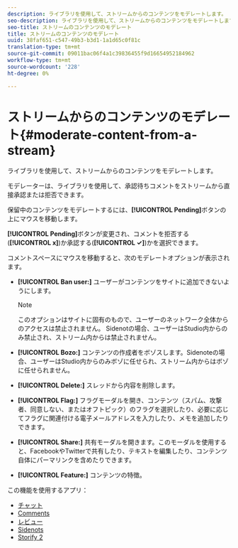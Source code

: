 ```yaml
---
description: ライブラリを使用して、ストリームからのコンテンツをモデレートします。
seo-description: ライブラリを使用して、ストリームからのコンテンツをモデレートします。
seo-title: ストリームのコンテンツのモデレート
title: ストリームのコンテンツのモデレート
uuid: 38faf651-c547-49b3-b3d1-1a1d65c0f81c
translation-type: tm+mt
source-git-commit: 09011bac06f4a1c39836455f9d16654952184962
workflow-type: tm+mt
source-wordcount: '228'
ht-degree: 0%

---
```



# ストリームからのコンテンツのモデレート{#moderate-content-from-a-stream}

ライブラリを使用して、ストリームからのコンテンツをモデレートします。

モデレーターは、ライブラリを使用して、承認待ちコメントをストリームから直接承認または拒否できます。

保留中のコンテンツをモデレートするには、**[!UICONTROL Pending]**&#x200B;ボタンの上にマウスを移動します。

**[!UICONTROL Pending]**&#x200B;ボタンが変更され、コメントを拒否する(**[!UICONTROL x]**)か承認する(**[!UICONTROL ✓]**)かを選択できます。

コメントスペースにマウスを移動すると、次のモデレートオプションが表示されます。

* **[!UICONTROL Ban user:]** ユーザーがコンテンツをサイトに追加できないようにします。

   >[!NOTE]
   >
   >このオプションはサイトに固有のもので、ユーザーのネットワーク全体からのアクセスは禁止されません。 Sidenotの場合、ユーザーはStudio内からのみ禁止され、ストリーム内からは禁止されません。

* **[!UICONTROL Bozo:]** コンテンツの作成者をボゾスします。Sidenoteの場合、ユーザーはStudio内からのみボゾに任せられ、ストリーム内からはボゾに任せられません。
* **[!UICONTROL Delete:]** スレッドから内容を削除します。
* **[!UICONTROL Flag:]** フラグモーダルを開き、コンテンツ（スパム、攻撃者、同意しない、またはオフトピック）のフラグを選択したり、必要に応じてフラグに関連付ける電子メールアドレスを入力したり、メモを追加したりできます。
* **[!UICONTROL Share:]** 共有モーダルを開きます。このモーダルを使用すると、FacebookやTwitterで共有したり、テキストを編集したり、コンテンツ自体にパーマリンクを含めたりできます。
* **[!UICONTROL Feature:]** コンテンツの特徴。



この機能を使用するアプリ：

* [チャット](/help/using/c-about-apps/c-chat-app/c-chat-app.md#c_chat_app)
* [Comments](/help/using/c-about-apps/c-comments/c-comments.md)
* [レビュー](/help/using/c-about-apps/c-reviews-app/c-reviews-app.md#c_reviews_app)
* [Sidenots](/help/using/c-about-apps/c-sidenotes-app/c-sidenotes-app.md#c_sidenotes_app)
* [Storify 2](/help/using/c-about-apps/c-storify2/c-storify2.md#c_storify2)

